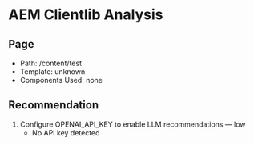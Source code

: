 # AEM Clientlib Analysis

## Page

- Path: /content/test
- Template: unknown
- Components Used: none

## Recommendation

1. Configure OPENAI_API_KEY to enable LLM recommendations — low
   - No API key detected
